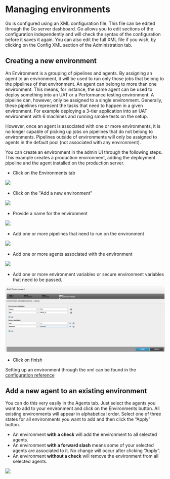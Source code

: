 # Managing environments

Go is configured using an XML configuration file. This file can be edited through the Go server dashboard. Go allows you to edit sections of the configuration independently and will check the syntax of the configuration before it saves it again. You can also edit the full XML file if you wish, by clicking on the Config XML section of the Administration tab.

## Creating a new environment

An Environment is a grouping of pipelines and agents. By assigning an agent to an environment, it will be used to run only those jobs that belong to the pipelines of that environment. An agent can belong to more than one environment. This means, for instance, the same agent can be used to deploy something into an UAT or a Performance testing environment. A pipeline can, however, only be assigned to a single environment. Generally, these pipelines represent the tasks that need to happen in a given environment. For example deploying a 3-tier application into an UAT environment with 6 machines and running smoke tests on the setup.

However, once an agent is associated with one or more environments, it is no longer capable of picking up jobs on pipelines that do not belong to environments. Pipelines outside of environments will only be assigned to agents in the default pool (not associated with any environment).

You can create an environment in the admin UI through the following steps. This example creates a production environment, adding the deployment pipeline and the agent installed on the production server.

-   Click on the Environments tab

![](../resources/images/topnav_environments.png)

-   Click on the "Add a new environment"

![](../resources/images/env_click_new.png)

-   Provide a name for the environment

![](../resources/images/env_name.png)

-   Add one or more pipelines that need to run on the environment

![](../resources/images/env_pipelines.png)

-   Add one or more agents associated with the environment

![](../resources/images/env_agents.png)

-   Add one or more environment variables or secure environment variables that need to be passed.

![](../resources/images/env_env_variables.png)

-   Click on finish

Setting up an environment through the xml can be found in the [configuration reference](configuration_reference.md#environments)

## Add a new agent to an existing environment

You can do this very easily in the Agents tab. Just select the agents you want to add to your environment and click on the Environments button. All existing environments will appear in alphabetical order. Select one of three states for all environments you want to add and then click the “Apply” button.

-   An environment **with a check** will add the environment to all selected agents.
-   An environment **with a forward slash** means some of your selected agents are associated to it. No change will occur after clicking “Apply”.
-   An environment **without a check** will remove the environment from all selected agents.

![](../resources/images/associate_agent_environment.png)
